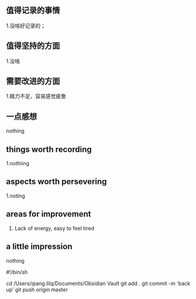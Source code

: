 ## 值得记录的事情
1.没啥好记录的；


## 值得坚持的方面
1.没啥


## 需要改进的方面
1.精力不足，容易感觉疲惫


## 一点感想
nothing



## things worth recording
1.nothiing

  
## aspects worth persevering
1.noting

## areas for improvement
  
1. Lack of energy, easy to feel tired


## a little impression
nothing


#!/bin/sh

cd /Users/qiang.lilq/Documents/Obsidian Vault
git add .
git commit -m 'back up'
git push origin master